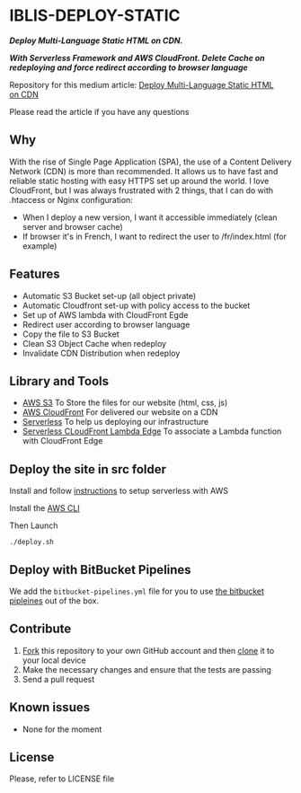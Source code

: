 # IBLIS-DEPLOY-STATIC

_**Deploy Multi-Language Static HTML on CDN.**_

**_With Serverless Framework and AWS CloudFront. Delete Cache on redeploying and force redirect according to browser language_**

Repository for this medium article: [Deploy Multi-Language Static HTML on CDN](https://medium.com/@vdelacou/serverless-graphql-with-aws-appsync-and-dynamodb-3dcbe29f026e)

Please read the article if you have any questions

## Why

With the rise of Single Page Application (SPA), the use of a Content Delivery Network (CDN) is more than recommended.
It allows us to have fast and reliable static hosting with easy HTTPS set up around the world.
I love CloudFront, but I was always frustrated with 2 things, that I can do with .htaccess or Nginx configuration:

- When I deploy a new version, I want it accessible immediately (clean server and browser cache)
- If browser it's in French, I want to redirect the user to /fr/index.html (for example)

## Features

- Automatic S3 Bucket set-up (all object private)
- Automatic Cloudfront set-up with policy access to the bucket
- Set up of AWS lambda with CloudFront Egde
- Redirect user according to browser language
- Copy the file to S3 Bucket
- Clean S3 Object Cache when redeploy
- Invalidate CDN Distribution when redeploy

## Library and Tools

- [AWS S3](https://aws.amazon.com/s3/) To Store the files for our website (html, css, js)
- [AWS CloudFront](https://aws.amazon.com/cloudfront/) For delivered our website on a CDN
- [Serverless](https://serverless.com/) To help us deploying our infrastructure
- [Serverless CLoudFront Lambda Edge](https://github.com/silvermine/serverless-plugin-cloudfront-lambda-edge) To associate a Lambda function with CloudFront Edge

## Deploy the site in src folder

Install and follow [instructions](https://serverless.com/framework/docs/providers/aws/guide/installation/) to setup serverless with AWS

Install the [AWS CLI](https://docs.aws.amazon.com/cli/latest/userguide/cli-chap-install.html)

Then Launch

`./deploy.sh`

## Deploy with BitBucket Pipelines

We add the `bitbucket-pipelines.yml` file for you to use [the bitbucket pipleines](https://bitbucket.org/product/features/pipelines) out of the box.

## Contribute

1.  [Fork](https://help.github.com/articles/fork-a-repo/) this repository to your own GitHub account and then [clone](https://help.github.com/articles/cloning-a-repository/) it to your local device
2.  Make the necessary changes and ensure that the tests are passing
3.  Send a pull request

## Known issues

- None for the moment

## License

Please, refer to LICENSE file
